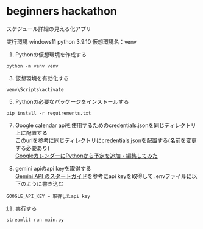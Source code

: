 # beginners hackathon
スケジュール詳細の見える化アプリ

実行環境
windows11
python 3.9.10
仮想環境名：venv

1. Pythonの仮想環境を作成する
```
python -m venv venv
```

3. 仮想環境を有効化する
```
venv\Scripts\activate
```

5. Pythonの必要なパッケージをインストールする
```
pip install -r requirements.txt
```

7. Google calendar apiを使用するためのcredentials.jsonを同じディレクトリ上に配置する  
このurlを参考に同じディレクトリにcredentials.jsonを配置する(名前を変更する必要あり)  
[GoogleカレンダーにPythonから予定を追加・編集してみた](https://dev.classmethod.jp/articles/google-calendar-api-create-schedule/)  

9. gemini apiのapi keyを取得する  
[Gemini API のスタートガイド](https://ai.google.dev/gemini-api/docs?hl=ja#:~:text=Gemini%20API%20%E3%81%AE%E3%82%B9%E3%82%BF%E3%83%BC%E3%83%88%E3%82%AC%E3%82%A4%E3%83%89%20Gemini%20API%20%E3%81%A8%20Google,AI%20Studio%20%E3%82%92%E4%BD%BF%E7%94%A8%E3%81%99%E3%82%8B%E3%81%A8%E3%80%81Google%20%E3%81%AE%E6%9C%80%E6%96%B0%E3%83%A2%E3%83%87%E3%83%AB%E3%82%92%E4%BD%BF%E3%81%84%E5%A7%8B%E3%82%81%E3%82%8B%E3%81%93%E3%81%A8%E3%81%8C%E3%81%A7%E3%81%8D%E3%81%BE%E3%81%99%E3%80%82%20Gemini%20%E3%83%A2%E3%83%87%E3%83%AB%20%E3%83%95%E3%82%A1%E3%83%9F%E3%83%AA%E3%83%BC%E5%85%A8%E4%BD%93%E3%81%AB%E3%82%A2%E3%82%AF%E3%82%BB%E3%82%B9%E3%81%A7%E3%81%8D%E3%80%81%E3%82%A2%E3%82%A4%E3%83%87%E3%82%A2%E3%82%92%E6%8B%A1%E5%BC%B5%E5%8F%AF%E8%83%BD%E3%81%AA%E5%AE%9F%E9%9A%9B%E3%81%AE%E3%82%A2%E3%83%97%E3%83%AA%E3%82%B1%E3%83%BC%E3%82%B7%E3%83%A7%E3%83%B3%E3%81%AB%E5%A4%89%E6%8F%9B%E3%81%A7%E3%81%8D%E3%81%BE%E3%81%99%E3%80%82)を参考にapi keyを取得して
.envファイルに以下のように書き込む
```
GOOGLE_API_KEY = 取得したapi key
```  

11. 実行する
```
streamlit run main.py
```
